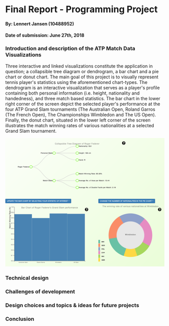 # Final Report - Programming Project

#### By: Lennert Jansen (10488952)
#### Date of submission: June 27th, 2018

### Introduction and description of the ATP Match Data Visualizations
Three interactive and linked visualizations constitute the application in question; a collapsible tree diagram or dendrogram, a bar chart and a pie chart or donut chart.
The main goal of this project is to visually represent tennis player's statistics using the aforementioned chart-types. The dendrogram is an interactive visualization that serves as a player's profile containing both personal information (i.e. height, nationality and handedness), and three match based statistics. The bar chart in the lower right corner of the screen depict the selected player's performance at the four ATP Grand Slam tournaments (The Australian Open, Roland Garros (The French Open), The Championships Wimbledon and The US Open). Finally, the donut chart, situated in the lower left corner of the screen illustrates the match winning rates of various nationalities at a selected Grand Slam tournament.

<img src="doc/screenshot.png" width="500px"/>

### Technical design

### Challenges of development

### Design choices and topics & ideas for future projects

### Conclusion

